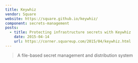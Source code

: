 ```yaml
---
title: Keywhiz
vendor: Square
website: https://square.github.io/keywhiz/
component: secrets-management
posts:
  - title: Protecting infrastructure secrets with Keywhiz
    date: 2015-04-14
    url: https://corner.squareup.com/2015/04/keywhiz.html
---
```

> A file-based secret management and distribution system
